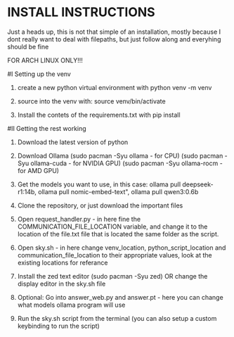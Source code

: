 # INSTALL INSTRUCTIONS

Just a heads up, this is not that simple of an installation, mostly because I dont really want to deal with filepaths, but just follow along and everyhing should be fine

FOR ARCH LINUX ONLY!!!


#I Setting up the venv

1. create a new python virtual environment with python venv -m venv

2. source into the venv with: source venv/bin/activate

3. Install the contets of the requirements.txt with pip install


#II Getting the rest working

1. Download the latest version of python

2. Download Ollama (sudo pacman -Syu ollama - for CPU) (sudo pacman -Syu ollama-cuda - for NVIDIA GPU) (sudo pacman -Syu ollama-rocm - for AMD GPU)

3. Get the models you want to use, in this case: ollama pull deepseek-r1:14b, ollama pull nomic-embed-text", ollama pull qwen3:0.6b

4. Clone the repository, or just download the important files

5. Open request_handler.py - in here fine the COMMUNICATION_FILE_LOCATION variable, and change it to the location of the file.txt file that is located the same folder as the script.

6. Open sky.sh - in here change venv_location, python_script_location and communication_file_location to their appropriate values, look at the existing locations for referance

7. Install the zed text editor (sudo pacman -Syu zed) OR change the display editor in the sky.sh file

8. Optional: Go into answer_web.py and answer.pt - here you can change what models ollama program will use

9. Run the sky.sh script from the terminal (you can also setup a custom keybinding to run the script)
